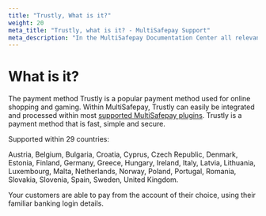 ```yaml
---
title: "Trustly, What is it?"
weight: 20
meta_title: "Trustly, what is it? - MultiSafepay Support"
meta_description: "In the MultiSafepay Documentation Center all relevant information regarding our Plugins and API. As well as Support pages for Payment Method, Tools and General Questions. You can also find the contact details of our Support Team and Integration Team."
---
```

# What is it?
The payment method Trustly is a popular payment method used for online shopping and gaming.
Within MultiSafepay, Trustly can easily be integrated and processed within most [supported MultiSafepay plugins](/integrations/).
Trustly is a payment method that is fast, simple and secure.

Supported within 29 countries:

Austria, Belgium, Bulgaria, Croatia, Cyprus, Czech Republic, Denmark, Estonia, Finland, Germany, Greece, Hungary, Ireland, Italy, Latvia, Lithuania, Luxembourg, Malta, Netherlands, Norway, Poland, Portugal, Romania, Slovakia, Slovenia, Spain, Sweden, United Kingdom.

Your customers are able to pay from the account of their choice, using their familiar banking login details.

